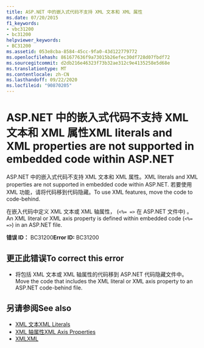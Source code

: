 ```yaml
---
title: ASP.NET 中的嵌入式代码不支持 XML 文本和 XML 属性
ms.date: 07/20/2015
f1_keywords:
- vbc31200
- bc31200
helpviewer_keywords:
- BC31200
ms.assetid: 053e8cba-8584-45cc-9fa0-43d122779772
ms.openlocfilehash: 861677636f9a73015b26efec30df728d07fbdf72
ms.sourcegitcommit: d2db216e46323f73b32ae312c9e4135258e5d68e
ms.translationtype: MT
ms.contentlocale: zh-CN
ms.lasthandoff: 09/22/2020
ms.locfileid: "90870205"
---
```

# <a name="xml-literals-and-xml-properties-are-not-supported-in-embedded-code-within-aspnet"></a><span data-ttu-id="4a976-102">ASP.NET 中的嵌入式代码不支持 XML 文本和 XML 属性</span><span class="sxs-lookup"><span data-stu-id="4a976-102">XML literals and XML properties are not supported in embedded code within ASP.NET</span></span>

<span data-ttu-id="4a976-103">ASP.NET 中的嵌入式代码不支持 XML 文本和 XML 属性。</span><span class="sxs-lookup"><span data-stu-id="4a976-103">XML literals and XML properties are not supported in embedded code within ASP.NET.</span></span> <span data-ttu-id="4a976-104">若要使用 XML 功能，请将代码移到代码隐藏。</span><span class="sxs-lookup"><span data-stu-id="4a976-104">To use XML features, move the code to code-behind.</span></span>  
  
 <span data-ttu-id="4a976-105">在嵌入代码中定义 XML 文本或 XML 轴属性， (`<%= =>` 在 ASP.NET 文件中) 。</span><span class="sxs-lookup"><span data-stu-id="4a976-105">An XML literal or XML axis property is defined within embedded code (`<%= =>`) in an ASP.NET file.</span></span>  
  
 <span data-ttu-id="4a976-106">**错误 ID：** BC31200</span><span class="sxs-lookup"><span data-stu-id="4a976-106">**Error ID:** BC31200</span></span>  
  
## <a name="to-correct-this-error"></a><span data-ttu-id="4a976-107">更正此错误</span><span class="sxs-lookup"><span data-stu-id="4a976-107">To correct this error</span></span>  
  
- <span data-ttu-id="4a976-108">将包括 XML 文本或 XML 轴属性的代码移到 ASP.NET 代码隐藏文件中。</span><span class="sxs-lookup"><span data-stu-id="4a976-108">Move the code that includes the XML literal or XML axis property to an ASP.NET code-behind file.</span></span>  
  
## <a name="see-also"></a><span data-ttu-id="4a976-109">另请参阅</span><span class="sxs-lookup"><span data-stu-id="4a976-109">See also</span></span>

- [<span data-ttu-id="4a976-110">XML 文本</span><span class="sxs-lookup"><span data-stu-id="4a976-110">XML Literals</span></span>](../xml-literals/index.md)
- [<span data-ttu-id="4a976-111">XML 轴属性</span><span class="sxs-lookup"><span data-stu-id="4a976-111">XML Axis Properties</span></span>](../xml-axis/index.md)
- [<span data-ttu-id="4a976-112">XML</span><span class="sxs-lookup"><span data-stu-id="4a976-112">XML</span></span>](../../programming-guide/language-features/xml/index.md)

